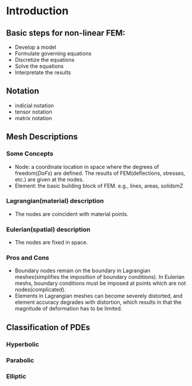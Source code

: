 # Introduction
## Basic steps for non-linear FEM:
- Develop a model
- Formulate governing equations
- Discretize the equations
- Solve the equations
- Interpretate the results

## Notation
- indicial notation 
- tensor notation
- matrix notation

## Mesh Descriptions
### Some Concepts
- Node: a coordinate location in space where the degrees of freedom(*DoFs*) are defined. The results of FEM(deflections, stresses, etc.) are given at the nodes.
- Element: the basic building block of FEM. e.g., lines, areas, solidsmZ
### Lagrangian(material) description
- The nodes are coincident with material points.
### Eulerian(spatial) description
- The nodes are fixed in space.
### Pros and Cons
- Boundary nodes remain on the boundary in Lagrangian meshes(simplifies the imposition of boundary conditions). In Eulerian meshs, boundary conditions must be imposed at points which are not nodes(complicated).
- Elements in Lagrangian meshes can become severely distorted, and element accuracy degrades with distortion, which results in that the magnitude of deformation has to be limited. 
## Classification of PDEs
### Hyperbolic
### Parabolic
### Elliptic
